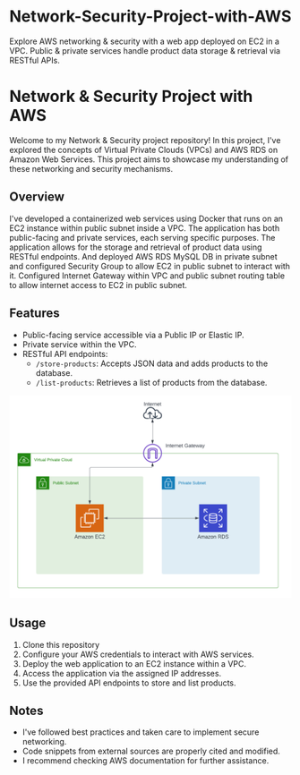 # Network-Security-Project-with-AWS
Explore AWS networking &amp; security with a web app deployed on EC2 in a VPC. Public &amp; private services handle product data storage &amp; retrieval via RESTful APIs.

# Network & Security Project with AWS

Welcome to my Network & Security project repository! In this project, I've explored the concepts of Virtual Private Clouds (VPCs) and AWS RDS on Amazon Web Services. This project aims to showcase my understanding of these networking and security mechanisms.

## Overview
I've developed a containerized web services using Docker that runs on an EC2 instance within public subnet inside a VPC. The application has both public-facing and private services, each serving specific purposes. The application allows for the storage and retrieval of product data using RESTful endpoints. And deployed AWS RDS MySQL DB in private subnet and configured Security Group to allow EC2 in public subnet to interact with it. Configured Internet Gateway within VPC and public subnet routing table to allow internet access to EC2 in public subnet.

## Features
- Public-facing service accessible via a Public IP or Elastic IP.
- Private service within the VPC.
- RESTful API endpoints:
  - `/store-products`: Accepts JSON data and adds products to the database.
  - `/list-products`: Retrieves a list of products from the database.

![Alt text](https://github.com/pateljay15/Network-Security-Project-with-AWS/blob/main/A2/Architecture%20Diagarm.png)

## Usage
1. Clone this repository
2. Configure your AWS credentials to interact with AWS services.
3. Deploy the web application to an EC2 instance within a VPC.
4. Access the application via the assigned IP addresses.
5. Use the provided API endpoints to store and list products.

## Notes
- I've followed best practices and taken care to implement secure networking.
- Code snippets from external sources are properly cited and modified.
- I recommend checking AWS documentation for further assistance.

